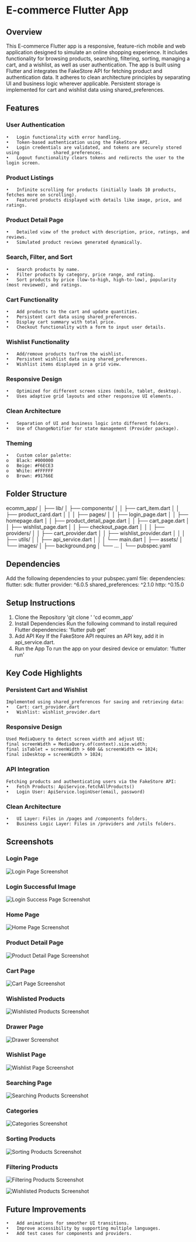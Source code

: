 # E-commerce Flutter App

## Overview

This E-commerce Flutter app is a responsive, feature-rich mobile and web application designed to simulate an online shopping experience. It includes functionality for browsing products, searching, filtering, sorting, managing a cart, and a wishlist, as well as user authentication.
The app is built using Flutter and integrates the FakeStore API for fetching product and authentication data. It adheres to clean architecture principles by separating UI and business logic wherever applicable. Persistent storage is implemented for cart and wishlist data using shared_preferences.


## Features

### User Authentication
    •	Login functionality with error handling.
    •	Token-based authentication using the FakeStore API.
    •	Login credentials are validated, and tokens are securely stored using             shared_preferences.
    •	Logout functionality clears tokens and redirects the user to the login screen.

### Product Listings
    •	Infinite scrolling for products (initially loads 10 products, fetches more on scrolling).
    •	Featured products displayed with details like image, price, and ratings.
### Product Detail Page
    •	Detailed view of the product with description, price, ratings, and reviews.
    •	Simulated product reviews generated dynamically.
### Search, Filter, and Sort
    •	Search products by name.
    •	Filter products by category, price range, and rating.
    •	Sort products by price (low-to-high, high-to-low), popularity (most reviewed), and ratings.
### Cart Functionality
    •	Add products to the cart and update quantities.
    •	Persistent cart data using shared_preferences.
    •	Display cart summary with total price.
    •	Checkout functionality with a form to input user details.
### Wishlist Functionality
    •	Add/remove products to/from the wishlist.
    •	Persistent wishlist data using shared_preferences.
    •	Wishlist items displayed in a grid view.
### Responsive Design
    •	Optimized for different screen sizes (mobile, tablet, desktop).
    •	Uses adaptive grid layouts and other responsive UI elements.
### Clean Architecture
    •	Separation of UI and business logic into different folders.
    •	Use of ChangeNotifier for state management (Provider package).
### Theming
    •	Custom color palette: 
    o	Black: #000000
    o	Beige: #F6ECE3
    o	White: #FFFFFF
    o	Brown: #91766E

## Folder Structure

ecomm_app/
│
├── lib/
│   ├── components/
│   │   ├── cart_item.dart
│   │   ├── product_card.dart
│   │
│   ├── pages/
│   │   ├── login_page.dart
│   │   ├── homepage.dart
│   │   ├── product_detail_page.dart
│   │   ├── cart_page.dart
│   │   ├── wishlist_page.dart
│   │   ├── checkout_page.dart
│   │
│   ├── providers/
│   │   ├── cart_provider.dart
│   │   ├── wishlist_provider.dart
│   │
│   ├── utils/
│   │   ├── api_service.dart
│   │
│   └── main.dart
│
├── assets/
│   └── images/
│       ├── background.png
│       └── ...
│
└── pubspec.yaml


## Dependencies

Add the following dependencies to your pubspec.yaml file:
dependencies:
  flutter:
    sdk: flutter
  provider: ^6.0.5
  shared_preferences: ^2.1.0
  http: ^0.15.0

## Setup Instructions

1. Clone the Repository
    'git clone <repository-url>'
    'cd ecomm_app'
2. Install Dependencies
    Run the following command to install required Flutter dependencies:
        'flutter pub get'
3. Add API Key
    If the FakeStore API requires an API key, add it in api_service.dart.
4. Run the App
    To run the app on your desired device or emulator:
        'flutter run'

## Key Code Highlights

### Persistent Cart and Wishlist
    Implemented using shared_preferences for saving and retrieving data:
    •	Cart: cart_provider.dart
    •	Wishlist: wishlist_provider.dart

### Responsive Design
    Used MediaQuery to detect screen width and adjust UI:
    final screenWidth = MediaQuery.of(context).size.width;
    final isTablet = screenWidth > 600 && screenWidth <= 1024;
    final isDesktop = screenWidth > 1024;

### API Integration
    Fetching products and authenticating users via the FakeStore API:
    •	Fetch Products: ApiService.fetchAllProducts()
    •	Login User: ApiService.loginUser(email, password)

### Clean Architecture
    •	UI Layer: Files in /pages and /components folders.
    •	Business Logic Layer: Files in /providers and /utils folders.

## Screenshots

### Login Page
![Login Page Screenshot](./assets/screenshots/LoginImage.png)

### Login Successful Image
![Login Success Page Screenshot](./assets/screenshots/LoginSuccesfulImage.png)

### Home Page
![Home Page Screenshot](./assets/screenshots/HomepageImage.png)

### Product Detail Page
![Product Detail Page Screenshot](./assets/screenshots/ProductDetailPage.png)

### Cart Page
![Cart Page Screenshot](./assets/screenshots/CartPage.png)

### Wishlisted Products 
![Wishlisted Products Screenshot](./assets/screenshots/ProductsWishlisted.png)

### Drawer Page
![Drawer Screenshot](./assets/screenshots/Drawer.png)

### Wishlist Page
![Wishlist Page Screenshot](./assets/screenshots/WishlistPage.png)

### Searching Page
![Searching Products Screenshot](./assets/screenshots/Searching.png)

### Categories 
![Categories Screenshot](./assets/screenshots/Categories.png)

### Sorting Products 
![Sorting Products Screenshot](./assets/screenshots/Sorting.png)

### Filtering Products
![Filtering Products Screenshot](./assets/screenshots/Filtering.png)

![Wishlisted Products Screenshot](./assets/screenshots/ProductsWishlisted.png)

## Future Improvements
    •	Add animations for smoother UI transitions.
    •	Improve accessibility by supporting multiple languages.
    •	Add test cases for components and providers.
